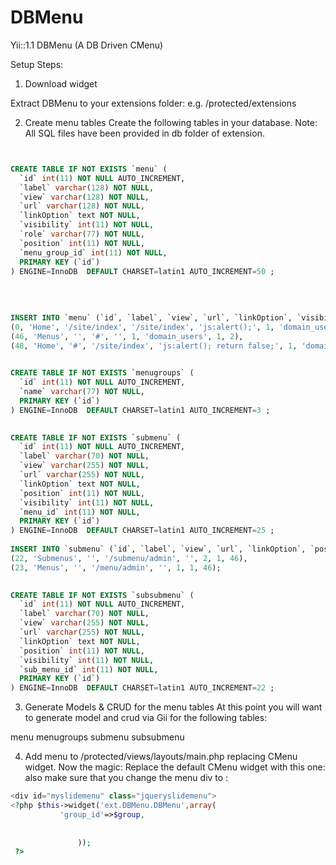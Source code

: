 DBMenu
======

Yii::1.1 DBMenu (A DB Driven CMenu)

Setup Steps:

1. Download widget 




Extract DBMenu to your extensions folder: e.g. /protected/extensions

2. Create menu tables 
Create the following tables in your database. Note: All SQL files have been provided in db folder of extension.

```sql


CREATE TABLE IF NOT EXISTS `menu` (
  `id` int(11) NOT NULL AUTO_INCREMENT,
  `label` varchar(128) NOT NULL,
  `view` varchar(128) NOT NULL,
  `url` varchar(128) NOT NULL,
  `linkOption` text NOT NULL,
  `visibility` int(11) NOT NULL,
  `role` varchar(77) NOT NULL,
  `position` int(11) NOT NULL,
  `menu_group_id` int(11) NOT NULL,
  PRIMARY KEY (`id`)
) ENGINE=InnoDB  DEFAULT CHARSET=latin1 AUTO_INCREMENT=50 ;
 
 
 
 
INSERT INTO `menu` (`id`, `label`, `view`, `url`, `linkOption`, `visibility`, `role`, `position`, `menu_group_id`) VALUES
(0, 'Home', '/site/index', '/site/index', 'js:alert();', 1, 'domain_users', 1, 1),
(46, 'Menus', '', '#', '', 1, 'domain_users', 1, 2),
(48, 'Home', '#', '/site/index', 'js:alert(); return false;', 1, 'domain_users', 0, 2);

 
CREATE TABLE IF NOT EXISTS `menugroups` (
  `id` int(11) NOT NULL AUTO_INCREMENT,
  `name` varchar(77) NOT NULL,
  PRIMARY KEY (`id`)
) ENGINE=InnoDB  DEFAULT CHARSET=latin1 AUTO_INCREMENT=3 ;

 
CREATE TABLE IF NOT EXISTS `submenu` (
  `id` int(11) NOT NULL AUTO_INCREMENT,
  `label` varchar(70) NOT NULL,
  `view` varchar(255) NOT NULL,
  `url` varchar(255) NOT NULL,
  `linkOption` text NOT NULL,
  `position` int(11) NOT NULL,
  `visibility` int(11) NOT NULL,
  `menu_id` int(11) NOT NULL,
  PRIMARY KEY (`id`)
) ENGINE=InnoDB  DEFAULT CHARSET=latin1 AUTO_INCREMENT=25 ;
 
INSERT INTO `submenu` (`id`, `label`, `view`, `url`, `linkOption`, `position`, `visibility`, `menu_id`) VALUES
(22, 'Submenus', '', '/submenu/admin', '', 2, 1, 46),
(23, 'Menus', '', '/menu/admin', '', 1, 1, 46);

 
CREATE TABLE IF NOT EXISTS `subsubmenu` (
  `id` int(11) NOT NULL AUTO_INCREMENT,
  `label` varchar(70) NOT NULL,
  `view` varchar(255) NOT NULL,
  `url` varchar(255) NOT NULL,
  `linkOption` text NOT NULL,
  `position` int(11) NOT NULL,
  `visibility` int(11) NOT NULL,
  `sub_menu_id` int(11) NOT NULL,
  PRIMARY KEY (`id`)
) ENGINE=InnoDB  DEFAULT CHARSET=latin1 AUTO_INCREMENT=22 ;
```

3. Generate Models & CRUD for the menu tables 
At this point you will want to generate model and crud via Gii for the following tables:

menu menugroups submenu subsubmenu

4. Add menu to /protected/views/layouts/main.php replacing CMenu widget. 
Now the magic: Replace the default CMenu widget with this one: also make sure that you change the menu div to :
```php
<div id="myslidemenu" class="jqueryslidemenu">
<?php $this->widget('ext.DBMenu.DBMenu',array(
           'group_id'=>$group,
 
 
               )); 
 ?>
```
